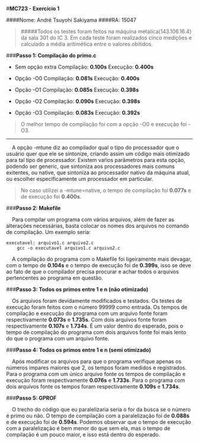 #**MC723 - Exercício 1**

####Nome: André Tsuyohi Sakiyama
####RA: 15047

>#####Todos os testes foram feitos na máquina metalica(143.106.16.4) da sala 301 do IC 3. Em cada teste foram realizados cinco medições e calculado a média aritimética entre o valores obitidos.


###**Passo 1: Compilação do primo.c**

- Sem opção extra
		Compilação: **0.100s**
		Execução: **0.400s**

- Opção -O0
		Compilação: **0.081s**
		Execução: **0.400s**
	
- Opção -O1
		Compilação: **0.085s**
		Execução: **0.398s**

- Opção -O2
		Compilação: **0.090s**
		Execução: **0.398s**

- Opção -O3
		Compilação: **0.083s**
		Execução: **0.392s**

>O melhor tempo de compilação foi com a opção -O0 e execução foi -O3.

----------
&nbsp;&nbsp;&nbsp;&nbsp;A opção -mtune diz ao compilador qual o tipo do processador que o usuário quer que ele se sintonize, criando assim um código mais otimizado para tal tipo de processador. Existem vaŕios parâmetros para esta opção, podendo ser generic, que sintoniza aos processadores mais comuns exitentes, ou native, que sintoniza ao processador nativo da máquina atual, ou escolher especificamente um processador em particular.

>No caso utilizei a -mtune=native, o tempo de compilação foi **0.077s** e de execução foi **0.400s**.


###**Passo 2: Makefile**

&nbsp;&nbsp;&nbsp;&nbsp;Para compilar um programa com vários arquivos, além de fazer as alterações necessárias, basta colocar os nomes dos arquivos no comando de compilação. Um exemplo seria: 

```
executavel: arquivo1.c arquivo2.c
	gcc -o executavel arquivo1.c arquivo2.c
```

&nbsp;&nbsp;&nbsp;&nbsp;A compilação do programa com o Makefile foi ligeiramente mais devagar, com o tempo de **0.104s** e o tempo de execução foi de **0.399s**, isso se deve ao fato de que o compilador precisa procurar e achar todos o arquivos pertencentes ao programa em questão.


###**Passo 3: Todos os primos entre 1 e n (não otimizado)**

&nbsp;&nbsp;&nbsp;&nbsp;Os arquivos foram devidamente modificados e testados. Os testes de execução foram feitos com o número 99999 como entrada. Os tempos de compilação e execução do programa com um arquivo fonte foram respectivamente **0.073s** e **1.735s**. Com dois arquivos fonte foram respectivamente **0.107s** e **1.734s**.
É um valor dentro do esperado, pois o tempo de compilação do programa com dois arquivos fonte foi mais lento do que o programa com um arquivo fonte.


###**Passo 4: Todos os primos entre 1 e n (semi otimizado)**

&nbsp;&nbsp;&nbsp;&nbsp;Após modificar os arquivos para que o programa verifique apenas os números impares maiores que 2, os tempos foram medidos e registrados. Para o programa com um único arquivo fonte os tempos de compilação e execução foram respectivamente **0.076s** e **1.733s**. Para o programa com dois arquivos fonte os tempos foram respectivamente **0.109s** e **1.734s**.


###**Passo 5: GPROF**

&nbsp;&nbsp;&nbsp;&nbsp;O trecho do código que eu paralelizaria seria o for da busca se o número é primo ou não. O tempo de compilação com a paralelização foi de **0.088s** e de execução foi de **0.594s**. Podemos observar que o tempo de execução com a paralelização é bem menor do que sem ela, mas o tempo de compilação é um pouco maior, e isso está dentro do esperado.